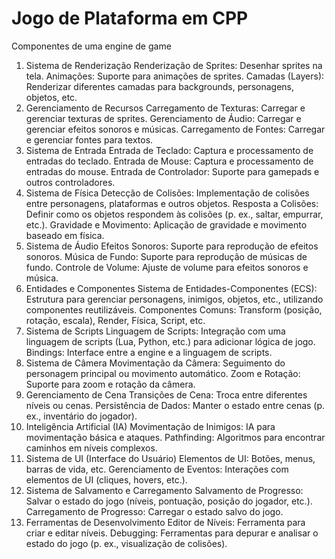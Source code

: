 # Jogo de Plataforma em CPP
Componentes de uma engine de game

1. Sistema de Renderização
Renderização de Sprites: Desenhar sprites na tela.
Animações: Suporte para animações de sprites.
Camadas (Layers): Renderizar diferentes camadas para backgrounds, personagens, objetos, etc.
2. Gerenciamento de Recursos
Carregamento de Texturas: Carregar e gerenciar texturas de sprites.
Gerenciamento de Áudio: Carregar e gerenciar efeitos sonoros e músicas.
Carregamento de Fontes: Carregar e gerenciar fontes para textos.
3. Sistema de Entrada
Entrada de Teclado: Captura e processamento de entradas do teclado.
Entrada de Mouse: Captura e processamento de entradas do mouse.
Entrada de Controlador: Suporte para gamepads e outros controladores.
4. Sistema de Física
Detecção de Colisões: Implementação de colisões entre personagens, plataformas e outros objetos.
Resposta a Colisões: Definir como os objetos respondem às colisões (p. ex., saltar, empurrar, etc.).
Gravidade e Movimento: Aplicação de gravidade e movimento baseado em física.
5. Sistema de Áudio
Efeitos Sonoros: Suporte para reprodução de efeitos sonoros.
Música de Fundo: Suporte para reprodução de músicas de fundo.
Controle de Volume: Ajuste de volume para efeitos sonoros e música.
6. Entidades e Componentes
Sistema de Entidades-Componentes (ECS): Estrutura para gerenciar personagens, inimigos, objetos, etc., utilizando componentes reutilizáveis.
Componentes Comuns: Transform (posição, rotação, escala), Render, Física, Script, etc.
7. Sistema de Scripts
Linguagem de Scripts: Integração com uma linguagem de scripts (Lua, Python, etc.) para adicionar lógica de jogo.
Bindings: Interface entre a engine e a linguagem de scripts.
8. Sistema de Câmera
Movimentação da Câmera: Seguimento do personagem principal ou movimento automático.
Zoom e Rotação: Suporte para zoom e rotação da câmera.
9. Gerenciamento de Cena
Transições de Cena: Troca entre diferentes níveis ou cenas.
Persistência de Dados: Manter o estado entre cenas (p. ex., inventário do jogador).
10. Inteligência Artificial (IA)
Movimentação de Inimigos: IA para movimentação básica e ataques.
Pathfinding: Algoritmos para encontrar caminhos em níveis complexos.
11. Sistema de UI (Interface do Usuário)
Elementos de UI: Botões, menus, barras de vida, etc.
Gerenciamento de Eventos: Interações com elementos de UI (cliques, hovers, etc.).
12. Sistema de Salvamento e Carregamento
Salvamento de Progresso: Salvar o estado do jogo (níveis, pontuação, posição do jogador, etc.).
Carregamento de Progresso: Carregar o estado salvo do jogo.
13. Ferramentas de Desenvolvimento
Editor de Níveis: Ferramenta para criar e editar níveis.
Debugging: Ferramentas para depurar e analisar o estado do jogo (p. ex., visualização de colisões).